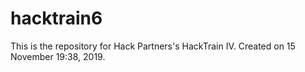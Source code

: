 # hacktrain6
This is the repository for Hack Partners's HackTrain IV. Created on 15 November 19:38, 2019. 
